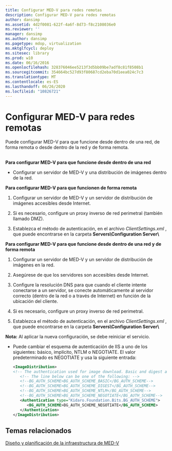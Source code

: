 ```yaml
---
title: Configurar MED-V para redes remotas
description: Configurar MED-V para redes remotas
author: dansimp
ms.assetid: 4d2f0081-622f-4a6f-8d73-f8c2108036e0
ms.reviewer: ''
manager: dansimp
ms.author: dansimp
ms.pagetype: mdop, virtualization
ms.mktglfcycl: deploy
ms.sitesec: library
ms.prod: w10
ms.date: 06/16/2016
ms.openlocfilehash: 328376046ee5213f3d5bb09be7adf8c81f8508b1
ms.sourcegitcommit: 354664bc527d93f80687cd2eba70d1eea024c7c3
ms.translationtype: MT
ms.contentlocale: es-ES
ms.lasthandoff: 06/26/2020
ms.locfileid: "10826721"
---
```

# Configurar MED-V para redes remotas


Puede configurar MED-V para que funcione desde dentro de una red, de forma remota o desde dentro de la red y de forma remota.

## <a href="" id="bkmk-howtoconfiguremedvtoworkfrominsideanetworkorremotely"></a>


**Para configurar MED-V para que funcione desde dentro de una red**

-   Configurar un servidor de MED-V y una distribución de imágenes dentro de la red.

**Para configurar MED-V para que funcionen de forma remota**

1.  Configurar un servidor de MED-V y un servidor de distribución de imágenes accesibles desde Internet.

2.  Si es necesario, configure un proxy inverso de red perimetral (también llamado DMZ).

3.  Establezca el método de autenticación, en el archivo *ClientSettings.xml* , que puede encontrarse en la carpeta **Servers\\Configuration Server\\**

**Para configurar MED-V para que funcione desde dentro de una red y de forma remota**

1.  Configurar un servidor de MED-V y un servidor de distribución de imágenes en la red.

2.  Asegúrese de que los servidores son accesibles desde Internet.

3.  Configure la resolución DNS para que cuando el cliente intente conectarse a un servidor, se conecte automáticamente al servidor correcto (dentro de la red o a través de Internet) en función de la ubicación del cliente.

4.  Si es necesario, configure un proxy inverso de red perimetral.

5.  Establezca el método de autenticación, en el archivo *ClientSettings.xml* , que puede encontrarse en la carpeta **Servers\\Configuration Server\\**

**Nota:**  Al aplicar la nueva configuración, se debe reiniciar el servicio.

 

-   Puede cambiar el esquema de autenticación de IIS a uno de los siguientes: básico, implícito, NTLM o NEGOTIATE. El valor predeterminado es NEGOTIATE y usa la siguiente entrada:

    ```xml
    <ImageDistribution>
    <!-- The authentication used for image download. Basic and digest authentication should be used only under SSL.-->
       <!-- The line below can be one of the following: -->
       <!--BG_AUTH_SCHEME>BG_AUTH_SCHEME_BASIC</BG_AUTH_SCHEME-->
       <!--BG_AUTH_SCHEME>BG_AUTH_SCHEME_DIGEST</BG_AUTH_SCHEME-->
       <!--BG_AUTH_SCHEME>BG_AUTH_SCHEME_NTLM</BG_AUTH_SCHEME-->
       <!--BG_AUTH_SCHEME>BG_AUTH_SCHEME_NEGOTIATE</BG_AUTH_SCHEME-->
       <Authentication type="Kidaro.Foundation.Bits.BG_AUTH_SCHEME">
          <BG_AUTH_SCHEME>BG_AUTH_SCHEME_NEGOTIATE</BG_AUTH_SCHEME>
       </Authentication>
    </ImageDistribution>
    ```

## Temas relacionados


[Diseño y planificación de la infraestructura de MED-V](med-v-infrastructure-planning-and-design.md)

 

 





